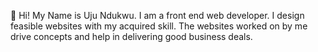 🤗 Hi! My Name is Uju Ndukwu. 
I am a front end web developer. I design feasible websites with my acquired skill. The websites worked on by me drive concepts and help in delivering good business deals.
